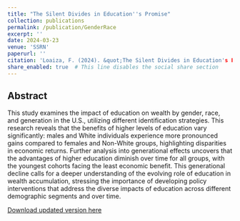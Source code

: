 ```yaml
---
title: "The Silent Divides in Education''s Promise"
collection: publications
permalink: /publication/GenderRace
excerpt: ''
date: 2024-03-23
venue: 'SSRN'
paperurl: ''
citation: 'Loaiza, F. (2024). &quot;The Silent Divides in Education's Promise&quot;.'
share_enabled: true  # This line disables the social share section
---
```


## Abstract

This study examines the impact of education on wealth by gender, race, and generation in the U.S., utilizing different identification strategies. This research reveals that the benefits of higher levels of education vary significantly: males and White individuals experience more pronounced gains compared to females and Non-White groups, highlighting disparities in economic returns. Further analysis into generational effects uncovers that the advantages of higher education diminish over time for all groups, with the youngest cohorts facing the least economic benefit. This generational decline calls for a deeper understanding of the evolving role of education in wealth accumulation, stressing the importance of developing policy interventions that address the diverse impacts of education across different demographic segments and over time.

[Download updated version here](https://fernandoloaizae.github.io/files/GenderRace.pdf)

